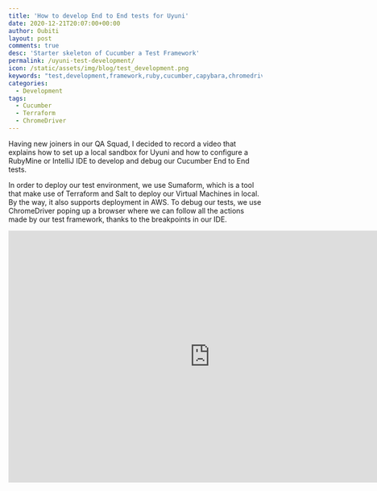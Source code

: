 ```yaml
---
title: 'How to develop End to End tests for Uyuni'
date: 2020-12-21T20:07:00+00:00
author: Oubiti
layout: post
comments: true
desc: 'Starter skeleton of Cucumber a Test Framework'
permalink: /uyuni-test-development/    
icon: /static/assets/img/blog/test_development.png
keywords: "test,development,framework,ruby,cucumber,capybara,chromedriver"
categories:
  - Development
tags:
  - Cucumber
  - Terraform
  - ChromeDriver
---
```


Having new joiners in our QA Squad, I decided to record a video that explains how to set up a local sandbox for Uyuni and how to configure a RubyMine or IntelliJ IDE to develop and debug our Cucumber End to End tests. 

In order to deploy our test environment, we use Sumaform, which is a tool that make use of Terraform and Salt to deploy our Virtual Machines in local. By the way, it also supports deployment in AWS.
To debug our tests, we use ChromeDriver poping up a browser where we can follow all the actions made by our test framework, thanks to the breakpoints in our IDE.

<div class="video-container">
	<center>
		<iframe 
			width="800" 
			height="500" 
			src="https://www.youtube.com/embed/4U_68ddRAHg" 
			frameborder="0" 
			allow="autoplay; encrypted-media; picture-in-picture" 
			allowfullscreen>
		</iframe>
	</center>
</div>


